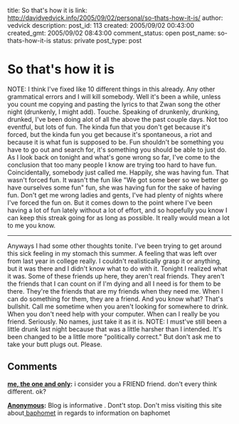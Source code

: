 title: So that's how it is
link: http://davidvedvick.info/2005/09/02/personal/so-thats-how-it-is/
author: vedvick
description: 
post_id: 113
created: 2005/09/02 00:43:00
created_gmt: 2005/09/02 08:43:00
comment_status: open
post_name: so-thats-how-it-is
status: private
post_type: post

# So that's how it is

NOTE: I think I've fixed like 10 different things in this already. Any other grammatical errors and I will kill somebody. Well it's been a while, unless you count me copying and pasting the lyrics to that Zwan song the other night (drunkenly, I might add). Touche. Speaking of drunkenly, drunking, drunked, I've been doing alot of all the above the past couple days. Not too eventful, but lots of fun. The kinda fun that you don't get because it's forced, but the kinda fun you get because it's spontaneous, a riot and because it is what fun is supposed to be. Fun shouldn't be something you have to go out and search for, it's something you should be able to just do. As I look back on tonight and what's gone wrong so far, I've come to the conclusion that too many people I know are trying too hard to have fun. Coincidentally, somebody just called me. Happily, she was having fun. That wasn't forced fun. It wasn't the fun like "We got some beer so we better go have ourselves some fun" fun, she was having fun for the sake of having fun. Don't get me wrong ladies and gents, I've had plenty of nights where I've forced the fun on. But it comes down to the point where I've been having a lot of fun lately without a lot of effort, and so hopefully you know I can keep this streak going for as long as possible. It really would mean a lot to me you know. 

* * *

Anyways I had some other thoughts tonite. I've been trying to get around this sick feeling in my stomach this summer. A feeling that was left over from last year in college really. I couldn't realistically grasp it or anything, but it was there and I didn't know what to do with it. Tonight I realized what it was. Some of these friends up here, they aren't real friends. They aren't the friends that I can count on if I'm dying and all I need is for them to be there. They're the friends that are my friends when they need me. When I can do something for them, they are a friend. And you know what? That's bullshit. Call me sometime when you aren't looking for somewhere to drink. When you don't need help with your computer. When can I really be you friend. Seriously. No names, just take it as it is. NOTE: I must've still been a little drunk last night because that was a little harsher than I intended. It's been changed to be a little more "politically correct." But don't ask me to take your butt plugs out. Please.

## Comments

**[me, the one and only](#41 "2005-09-02 01:12:00"):** i consider you a FRIEND friend. don't every think different. ok?

**[Anonymous](#42 "2005-09-02 01:16:00"):** Blog is informative . Dont't stop. Don't miss visiting this site about[ baphomet](http://www.normism.org) in regards to information on baphomet

